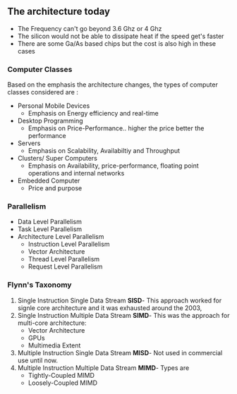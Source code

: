 ## The architecture today ##

- The Frequency can't go beyond 3.6 Ghz or 4 Ghz
- The silicon would not be able to dissipate heat if the speed get's faster
- There are some Ga/As based chips but the cost is also high in these cases

### Computer Classes ###
Based on the emphasis the architecture changes, the types of computer classes considered are :
- Personal Mobile Devices
    - Emphasis on Energy efficiency and real-time
- Desktop Programming 
    - Emphasis on Price-Performance.. higher the price better the performance
- Servers
    - Emphasis on Scalability, Availabiltiy and Throughput
- Clusters/ Super Computers
    - Emphasis on Availability, price-performance, floating point operations and internal networks
- Embedded Computer
    - Price and purpose

### Parallelism ###
- Data Level Parallelism
- Task Level Parallelism
- Architecture Level Parallelism 
    - Instruction Level Parallelism
    - Vector Architecture
    - Thread Level Parallelism
    - Request Level Parallelism

### Flynn's Taxonomy ###
1. Single Instruction Single Data Stream **SISD**- This approach worked for signle core architecture and it was exhausted around the 2003, 
1. Single Instruction Multiple Data Stream **SIMD**- This was the approach for multi-core architecture:
    - Vector Architecture
    - GPUs
    - Multimedia Extent
1. Multiple Instruction Single Data Stream **MISD**- Not used in commercial use until now.
1. Multiple Instruction Multiple Data Stream **MIMD**- Types are
    - Tightly-Coupled MIMD
    - Loosely-Coupled MIMD
